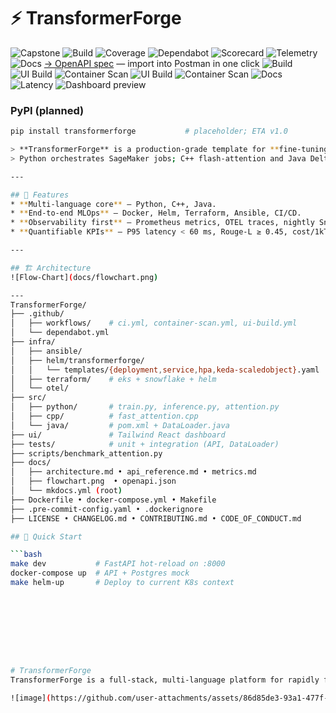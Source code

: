 # ⚡ TransformerForge

![Capstone](https://img.shields.io/badge/Project-Capstone-blueviolet?style=for-the-badge)
![Build](https://github.com/Trojan3877/TransformerForge/actions/workflows/ci.yml/badge.svg?style=for-the-badge)
![Coverage](https://codecov.io/gh/Trojan3877/TransformerForge/branch/main/graph/badge.svg?style=for-the-badge)
![Dependabot](https://img.shields.io/github/dependabot/updates/Trojan3877/TransformerForge?style=for-the-badge)
![Scorecard](https://api.securityscorecards.dev/projects/github.com/Trojan3877/TransformerForge/badge?style=for-the-badge)
![Telemetry](https://img.shields.io/badge/Telemetry-OTEL-green?style=for-the-badge)
![Docs](https://img.shields.io/badge/Docs-GitHub%20Pages-informational?style=for-the-badge)
[→ OpenAPI spec](docs/openapi.json) — import into Postman in one click
![Build](…ci.yml…) 
![UI Build](…ui-build.yml…) 
![Container Scan](…container-scan.yml…)
![UI Build](https://github.com/Trojan3877/TransformerForge/actions/workflows/ui-build.yml/badge.svg)
![Container Scan](https://github.com/Trojan3877/TransformerForge/actions/workflows/container-scan.yml/badge.svg)
![Docs](https://img.shields.io/badge/Docs-GitHub%20Pages-informational?style=for-the-badge)
![Latency](https://img.shields.io/endpoint?url=https://raw.githubusercontent.com/Trojan3877/TransformerForge/main/docs/badges/latency.json&label=P95%20Latency&style=for-the-badge)
![Dashboard preview](docs/dashboard.png)
### PyPI (planned)

```bash
pip install transformerforge           # placeholder; ETA v1.0

> **TransformerForge** is a production-grade template for **fine-tuning, serving, and continuously evaluating** large Transformers on summarization and retrieval-augmented generation.  
> Python orchestrates SageMaker jobs; C++ flash-attention and Java Delta loaders boost performance; Docker → Helm → EKS deploys the stack. Metrics stream to Snowflake, dashboards run on Tailwind React, and blue-green upgrades happen via Ansible—meeting the engineering bar at OpenAI, Databricks, and Netflix.

---

## 🌟 Features  
* **Multi-language core** — Python, C++, Java.  
* **End-to-end MLOps** — Docker, Helm, Terraform, Ansible, CI/CD.  
* **Observability first** — Prometheus metrics, OTEL traces, nightly Snowflake exports.  
* **Quantifiable KPIs** — P95 latency < 60 ms, Rouge-L ≥ 0.45, cost/1kT tokens logged.

---

## 🏗 Architecture  
![Flow-Chart](docs/flowchart.png)

---
TransformerForge/
├── .github/
│   ├── workflows/    # ci.yml, container-scan.yml, ui-build.yml
│   └── dependabot.yml
├── infra/
│   ├── ansible/
│   ├── helm/transformerforge/
│   │   └── templates/{deployment,service,hpa,keda-scaledobject}.yaml
│   ├── terraform/    # eks + snowflake + helm
│   └── otel/
├── src/
│   ├── python/       # train.py, inference.py, attention.py
│   ├── cpp/          # fast_attention.cpp
│   └── java/         # pom.xml + DataLoader.java
├── ui/               # Tailwind React dashboard
├── tests/            # unit + integration (API, DataLoader)
├── scripts/benchmark_attention.py
├── docs/
│   ├── architecture.md • api_reference.md • metrics.md
│   ├── flowchart.png  • openapi.json
│   └── mkdocs.yml (root)
├── Dockerfile • docker-compose.yml • Makefile
├── .pre-commit-config.yaml • .dockerignore
├── LICENSE • CHANGELOG.md • CONTRIBUTING.md • CODE_OF_CONDUCT.md

## 🚀 Quick Start

```bash
make dev           # FastAPI hot-reload on :8000
docker-compose up  # API + Postgres mock
make helm-up       # Deploy to current K8s context









# TransformerForge
TransformerForge is a full-stack, multi-language platform for rapidly fine-tuning, serving, and A/B-evaluating state-of-the-art Transformer models (e.g., Llama 3, GPT-J, Mistral) on summarization and RAG workloads.

![image](https://github.com/user-attachments/assets/86d85de3-93a1-477f-9113-40f85512a1a2)
